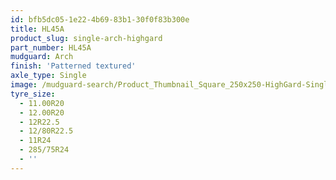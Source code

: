 ```yaml
---
id: bfb5dc05-1e22-4b69-83b1-30f0f83b300e
title: HL45A
product_slug: single-arch-highgard
part_number: HL45A
mudguard: Arch
finish: 'Patterned textured'
axle_type: Single
image: /mudguard-search/Product_Thumbnail_Square_250x250-HighGard-Single-Arch.jpg
tyre_size:
  - 11.00R20
  - 12.00R20
  - 12R22.5
  - 12/80R22.5
  - 11R24
  - 285/75R24
  - ''
---
```

